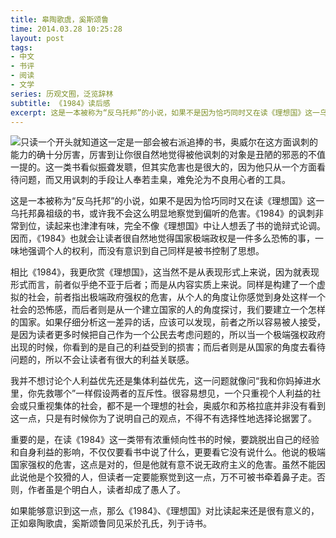 ```yaml
---
title: 皋陶歌虞，奚斯颂鲁
time: 2014.03.28 10:25:28
layout: post
tags:
- 中文
- 书评
- 阅读
- 文学
series: 历观文囿，泛览辞林
subtitle: 《1984》读后感
excerpt: 这是一本被称为“反乌托邦”的小说，如果不是因为恰巧同时又在读《理想国》这一乌托邦鼻祖级的书，或许我不会这么明显地察觉到偏听的危害。《1984》的讽刺非常到位，读起来也津津有味，完全不像《理想国》中让人想丢了书的诡辩式论调。因而，《1984》也就会让读者很自然地觉得国家极端政权是一件多么恐怖的事，一味地强调个人的权利，而没有意识到自己同样是被书控制了思想。
---
```


<a href="http://book.douban.com/subject/5406563/" target="_blank"><img class="book-img" src="{{ site.url }}/img/loading.gif" data-src="http://img5.douban.com/lpic/s6272698.jpg" /></a>只读一个开头就知道这一定是一部会被右派追捧的书，奥威尔在这方面讽刺的能力的确十分厉害，厉害到让你很自然地觉得被他讽刺的对象是丑陋的邪恶的不值一提的。这一类书看似振聋发聩，但其实危害也是很大的，因为他只从一个方面看待问题，而又用讽刺的手段让人奉若圭臬，难免沦为不良用心者的工具。

这是一本被称为“反乌托邦”的小说，如果不是因为恰巧同时又在读《理想国》这一乌托邦鼻祖级的书，或许我不会这么明显地察觉到偏听的危害。《1984》的讽刺非常到位，读起来也津津有味，完全不像《理想国》中让人想丢了书的诡辩式论调。因而，《1984》也就会让读者很自然地觉得国家极端政权是一件多么恐怖的事，一味地强调个人的权利，而没有意识到自己同样是被书控制了思想。

相比《1984》，我更欣赏《理想国》，这当然不是从表现形式上来说，因为就表现形式而言，前者似乎绝不亚于后者；而是从内容实质上来说。同样是构建了一个虚拟的社会，前者指出极端政府强权的危害，从个人的角度让你感觉到身处这样一个社会的恐怖感，而后者则是从一个建立国家的人的角度探讨，我们要建立一个怎样的国家。如果仔细分析这一差异的话，应该可以发现，前者之所以容易被人接受，是因为读者更多时候把自己作为一个公民去考虑问题的，所以当一个极端强权政府出现的时候，你看到的是自己的利益受到的损害；而后者则是从国家的角度去看待问题的，所以不会让读者有很大的利益关联感。 

我并不想讨论个人利益优先还是集体利益优先，这一问题就像问“我和你妈掉进水里，你先救哪个”一样假设两者的互斥性。很容易想见，一个只重视个人利益的社会或只重视集体的社会，都不是一个理想的社会，奥威尔和苏格拉底并非没有看到这一点，只是有时候你为了说明自己的观点，不得不有选择性地选择论据罢了。 

重要的是，在读《1984》这一类带有浓重倾向性书的时候，要跳脱出自己的经验和自身利益的影响，不仅仅要看书中说了什么，更要看它没有说什么。他说的极端国家强权的危害，这点是对的，但是他就有意不说无政府主义的危害。虽然不能因此说他是个狡猾的人，但读者一定要能察觉到这一点，万不可被书牵着鼻子走。否则，作者虽是个明白人，读者却成了愚人了。 
 
如果能够意识到这一点，那么《1984》、《理想国》对比读起来还是很有意义的，正如皋陶歌虞，奚斯颂鲁同见采於孔氏，列于诗书。
